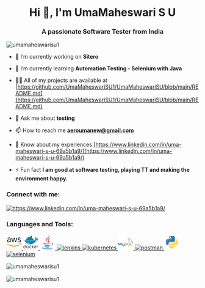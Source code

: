 <h1 align="center">Hi 👋, I'm UmaMaheswari S U</h1>
<h3 align="center">A passionate Software Tester from India</h3>

<p align="left"> <img src="https://komarev.com/ghpvc/?username=umamaheswarisu1&label=Profile%20views&color=0e75b6&style=flat" alt="umamaheswarisu1" /> </p>

- 🔭 I’m currently working on **Sitero**

- 🌱 I’m currently learning **Automation Testing - Selenium with Java**

- 👨‍💻 All of my projects are available at [https://github.com/UmaMaheswariSU1/UmaMaheswariSU/blob/main/README.md](https://github.com/UmaMaheswariSU1/UmaMaheswariSU/blob/main/README.md)

- 💬 Ask me about **testing**

- 📫 How to reach me **aeroumanew@gmail.com**

- 📄 Know about my experiences [https://www.linkedin.com/in/uma-maheswari-s-u-69a5b1a9/](https://www.linkedin.com/in/uma-maheswari-s-u-69a5b1a9/)

- ⚡ Fun fact **I am good at software testing, playing TT and making the environment happy.**

<h3 align="left">Connect with me:</h3>
<p align="left">
<a href="https://linkedin.com/in/https://www.linkedin.com/in/uma-maheswari-s-u-69a5b1a9/" target="blank"><img align="center" src="https://raw.githubusercontent.com/rahuldkjain/github-profile-readme-generator/master/src/images/icons/Social/linked-in-alt.svg" alt="https://www.linkedin.com/in/uma-maheswari-s-u-69a5b1a9/" height="30" width="40" /></a>
</p>

<h3 align="left">Languages and Tools:</h3>
<p align="left"> <a href="https://aws.amazon.com" target="_blank" rel="noreferrer"> <img src="https://raw.githubusercontent.com/devicons/devicon/master/icons/amazonwebservices/amazonwebservices-original-wordmark.svg" alt="aws" width="40" height="40"/> </a> <a href="https://www.docker.com/" target="_blank" rel="noreferrer"> <img src="https://raw.githubusercontent.com/devicons/devicon/master/icons/docker/docker-original-wordmark.svg" alt="docker" width="40" height="40"/> </a> <a href="https://www.java.com" target="_blank" rel="noreferrer"> <img src="https://raw.githubusercontent.com/devicons/devicon/master/icons/java/java-original.svg" alt="java" width="40" height="40"/> </a> <a href="https://www.jenkins.io" target="_blank" rel="noreferrer"> <img src="https://www.vectorlogo.zone/logos/jenkins/jenkins-icon.svg" alt="jenkins" width="40" height="40"/> </a> <a href="https://kubernetes.io" target="_blank" rel="noreferrer"> <img src="https://www.vectorlogo.zone/logos/kubernetes/kubernetes-icon.svg" alt="kubernetes" width="40" height="40"/> </a> <a href="https://www.mysql.com/" target="_blank" rel="noreferrer"> <img src="https://raw.githubusercontent.com/devicons/devicon/master/icons/mysql/mysql-original-wordmark.svg" alt="mysql" width="40" height="40"/> </a> <a href="https://postman.com" target="_blank" rel="noreferrer"> <img src="https://www.vectorlogo.zone/logos/getpostman/getpostman-icon.svg" alt="postman" width="40" height="40"/> </a> <a href="https://www.python.org" target="_blank" rel="noreferrer"> <img src="https://raw.githubusercontent.com/devicons/devicon/master/icons/python/python-original.svg" alt="python" width="40" height="40"/> </a> <a href="https://www.selenium.dev" target="_blank" rel="noreferrer"> <img src="https://raw.githubusercontent.com/detain/svg-logos/780f25886640cef088af994181646db2f6b1a3f8/svg/selenium-logo.svg" alt="selenium" width="40" height="40"/> </a> </p>

<p><img align="center" src="https://github-readme-stats.vercel.app/api/top-langs?username=umamaheswarisu1&show_icons=true&locale=en&layout=compact" alt="umamaheswarisu1" /></p>

<p><img align="center" src="https://github-readme-streak-stats.herokuapp.com/?user=umamaheswarisu1&" alt="umamaheswarisu1" /></p>

